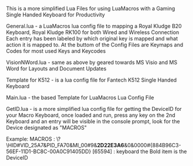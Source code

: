 This is a more simplified Lua Files for using LuaMacros with a Gaming Single Handed Keyboard for Productivity

General.lua - a LuaMacros lua config file to mapping a Royal Kludge B20 Keyboard, Royal Kludge RK100 for both Wired and Wireless Connection
Each entry has been labeled by which original key is mapped and what action it is mapped to.
At the buttom of the Config Files are Keymaps and Codes for most used Keys and Keycodes

VisionNWord.lua - same as above by geared towards MS Visio and MS Word for Layouts and Document Updates

Template for K512 - is a lua config file for Fantech K512 Single Handed Keyboard

Main.lua - the based Template for LuaMacros Lua Config File

GetID.lua - is a more simplified lua config file for getting the DeviceID for your Macro Keyboard, once loaded and run, press any key on the 2nd Keyboard and an entry will be visible in the console prompt, look for the Device designated as "MACROS"

Example: MACROS  :  \\?\HID#VID_25A7&PID_FA70&MI_00#9&**2D22E3A6**&0&0000#{884B96C3-56EF-11D1-BC8C-00A0C91405DD} [65594] :  keyboard
the Bold item is the DeviceID
